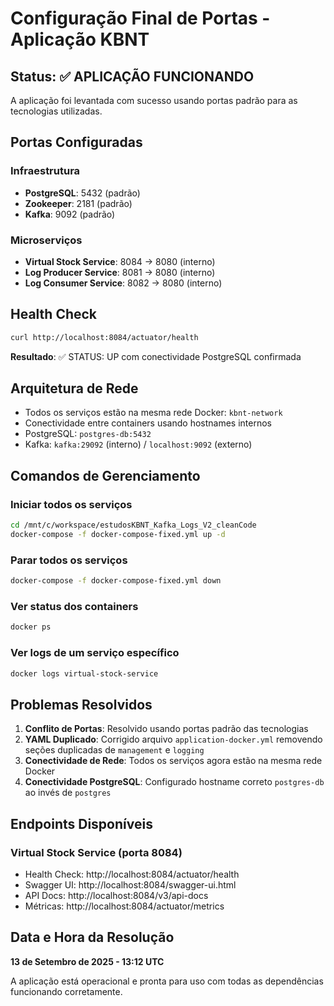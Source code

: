 # Configuração Final de Portas - Aplicação KBNT

## Status: ✅ APLICAÇÃO FUNCIONANDO

A aplicação foi levantada com sucesso usando portas padrão para as tecnologias utilizadas.

## Portas Configuradas

### Infraestrutura
- **PostgreSQL**: 5432 (padrão)
- **Zookeeper**: 2181 (padrão)
- **Kafka**: 9092 (padrão)

### Microserviços
- **Virtual Stock Service**: 8084 → 8080 (interno)
- **Log Producer Service**: 8081 → 8080 (interno)
- **Log Consumer Service**: 8082 → 8080 (interno)

## Health Check
```bash
curl http://localhost:8084/actuator/health
```
**Resultado**: ✅ STATUS: UP com conectividade PostgreSQL confirmada

## Arquitetura de Rede
- Todos os serviços estão na mesma rede Docker: `kbnt-network`
- Conectividade entre containers usando hostnames internos
- PostgreSQL: `postgres-db:5432`
- Kafka: `kafka:29092` (interno) / `localhost:9092` (externo)

## Comandos de Gerenciamento

### Iniciar todos os serviços
```bash
cd /mnt/c/workspace/estudosKBNT_Kafka_Logs_V2_cleanCode
docker-compose -f docker-compose-fixed.yml up -d
```

### Parar todos os serviços
```bash
docker-compose -f docker-compose-fixed.yml down
```

### Ver status dos containers
```bash
docker ps
```

### Ver logs de um serviço específico
```bash
docker logs virtual-stock-service
```

## Problemas Resolvidos

1. **Conflito de Portas**: Resolvido usando portas padrão das tecnologias
2. **YAML Duplicado**: Corrigido arquivo `application-docker.yml` removendo seções duplicadas de `management` e `logging`
3. **Conectividade de Rede**: Todos os serviços agora estão na mesma rede Docker
4. **Conectividade PostgreSQL**: Configurado hostname correto `postgres-db` ao invés de `postgres`

## Endpoints Disponíveis

### Virtual Stock Service (porta 8084)
- Health Check: http://localhost:8084/actuator/health
- Swagger UI: http://localhost:8084/swagger-ui.html
- API Docs: http://localhost:8084/v3/api-docs
- Métricas: http://localhost:8084/actuator/metrics

## Data e Hora da Resolução
**13 de Setembro de 2025 - 13:12 UTC**

A aplicação está operacional e pronta para uso com todas as dependências funcionando corretamente.
